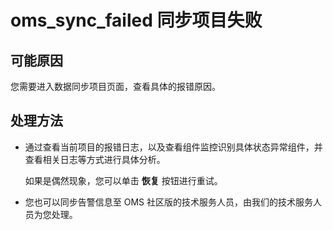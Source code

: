 # oms_sync_failed 同步项目失败

## 可能原因

您需要进入数据同步项目页面，查看具体的报错原因。

## 处理方法

* 通过查看当前项目的报错日志，以及查看组件监控识别具体状态异常组件，并查看相关日志等方式进行具体分析。

  如果是偶然现象，您可以单击 **恢复** 按钮进行重试。
  
* 您也可以同步告警信息至 OMS 社区版的技术服务人员，由我们的技术服务人员为您处理。
